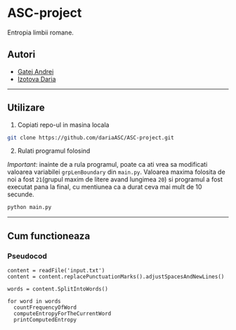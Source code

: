 # ASC-project

Entropia limbii romane.

## Autori

* [Gatej Andrei](https://github.com/Andrei0872)
* [Izotova Daria](https://github.com/Daria602)

---

## Utilizare

1. Copiati repo-ul in masina locala

```bash
git clone https://github.com/dariaASC/ASC-project.git
```

2. Rulati programul folosind

*Important*: inainte de a rula programul, poate ca ati vrea sa modificati valoarea variabilei `grpLenBoundary` din `main.py`. Valoarea maxima folosita de noi a fost `21`(grupul maxim de litere avand lungimea `20`) si programul a fost executat pana la final, cu mentiunea ca a durat ceva mai mult de 10 secunde.

```bash
python main.py
```

---

## Cum functioneaza

### Pseudocod

```
content = readFile('input.txt')
content = content.replacePunctuationMarks().adjustSpacesAndNewLines()

words = content.SplitIntoWords()

for word in words
  countFrequencyOfWord
  computeEntropyForTheCurrentWord
  printComputedEntropy
```